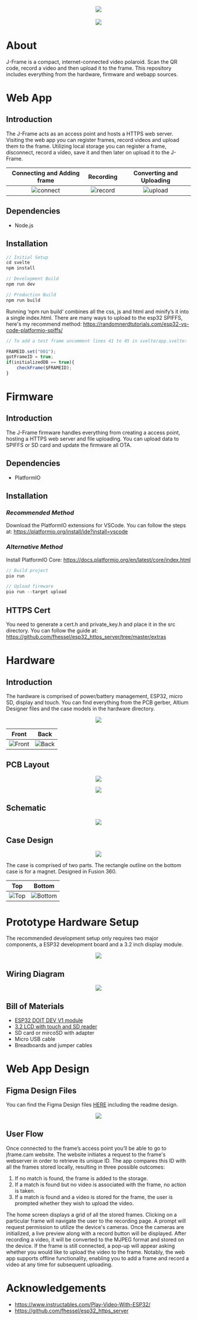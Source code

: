 <h1 align="center"> <img src="extras/logo.png" /></h1>

<p align="center"> <img src="extras/dieUP2.gif" /></p>


# About

J-Frame is a compact, internet-connected video polaroid. Scan the QR code, record a video and then upload it to the frame. This repository includes everything from the hardware, firmware and webapp sources. 

# Web App

## Introduction
The J-Frame acts as an access point and hosts a HTTPS web server. Visiting the web app you can register frames, record videos and upload them to the frame. Utilizing local storage you can register a frame, disconnect, record a video, save it and then later on upload it to the J-Frame.

<p align="center">

| Connecting and Adding frame | Recording | Converting and Uploading |
| :----:  | :----:  | :----:  | 
| ![connect](extras/connectingFrame.gif)     | ![record](extras/recordingFrame.gif)       | ![upload](extras/uploadFrame.gif)       |

</p>


## Dependencies
* Node.js

## Installation
```JavaScript
// Initial Setup
cd svelte
npm install

// Development Build
npm run dev

// Production Build
npm run build
```

Running ‘npm run build’ combines all the css, js and html and minify’s it into a single index.html. There are many ways to upload to the esp32 SPIFFS, here's my recommend method: https://randomnerdtutorials.com/esp32-vs-code-platformio-spiffs/

```js
// To add a test frame uncomment lines 41 to 45 in svelte/app.svelte:

FRAMEID.set("001");
gotFrameID = true;
if(initializedDB == true){
    checkFrame($FRAMEID);
}

```

# Firmware
## Introduction
The J-Frame firmware handles everything from creating a access point, hosting a HTTPS web server and file uploading. You can upload data to SPIFFS or SD card and update the firmware all OTA. 

## Dependencies
* PlatformIO

## Installation

###  *Recommended Method*
Download the PlatformIO extensions for VSCode. You can follow the steps at: https://platformio.org/install/ide?install=vscode

### *Alternative Method*

Install PlatformIO Core: https://docs.platformio.org/en/latest/core/index.html

```cpp
// Build project
pio run

// Upload firmware
pio run --target upload
```

## HTTPS Cert
You need to generate a cert.h and private_key.h and place it in the src directory. You can follow the guide at: https://github.com/fhessel/esp32_https_server/tree/master/extras

# Hardware


## Introduction
The hardware is comprised of power/battery management, ESP32, micro SD, display and touch. You can find everything from the PCB gerber, Altium Designer files and the case models in the hardware directory.


<p align="center">
  <img src="extras/hardware.gif" />
</p>





<p align="center">

| Front | Back | 
| ----------- | ----------- |
| ![Front](extras/frontHardware.png)     | ![Back](extras/backHardware.png)       |

</p>

## PCB Layout

<p align="center">
  <img src="extras/frontPCB.png" />
</p>

<p align="center">
  <img src="extras/backPCB.png" />
</p>



## Schematic

<p align="center">
  <img src="extras/schematic.png" />
</p>

## Case Design

<p align="center">
  <img src="extras/caseVid.gif" />
</p>

The case is comprised of two parts. The rectangle outline on the bottom case is for a magnet. Designed in Fusion 360.

<p align="center">

| Top | Bottom | 
| ----------- | ----------- |
| ![Top](extras/topCase.png)     | ![Bottom](extras/bottomCase.png)       |

</p>

# Prototype Hardware Setup

The recommended development setup only requires two major components, a ESP32 development board and a 3.2 inch display module.

<p align="center">
<img src="extras/realLifeProto.png" />
</p>

## Wiring Diagram

<p align="center">
<img src="extras/wireDiagram.png" />
</p>

## Bill of Materials

* [ESP32 DOIT DEV V1 module](https://www.amazon.com/HiLetgo-ESP-WROOM-32-Development-Microcontroller-Integrated/dp/B0718T232Z)
* [3.2 LCD with touch and SD reader](https://www.amazon.com/Hosyond-Display-320x240-Compatible-Development/dp/B0B1M9S9V6/ref=sr_1_5?crid=2I867KAKCLUFA&keywords=3.2%22+touch+sd+ILI9341&qid=1687163597&sprefix=3.2+touch+sd+ili9341+%2Caps%2C135&sr=8-5)
* SD card or mircoSD with adapter 
* Micro USB cable
* Breadboards and jumper cables

# Web App Design 

## Figma Design Files

You can find the Figma Design files [HERE](https://www.figma.com/file/g87cJnwRhYjOAekX3l7p9G/FRAME?type=design&node-id=93%3A3&mode=design&t=1dGgJ0la6TGdN4g0-1) including the readme design. 

<p align="center">
    <img src="extras/figma.png" />
</p>

## User Flow

Once connected to the frame’s access point you’ll be able to go to jframe.cam website. The website initiates a request to the frame's webserver in order to retrieve its unique ID. The app compares this ID with all the frames stored locally, resulting in three possible outcomes:

1. If no match is found, the frame is added to the storage.
2. If a match is found but no video is associated with the frame, no action is taken.
3. If a match is found and a video is stored for the frame, the user is prompted whether they wish to upload the video.

The home screen displays a grid of all the stored frames. Clicking on a particular frame will navigate the user to the recording page. A prompt will request permission to utilize the device's cameras. Once the cameras are initialized, a live preview along with a record button will be displayed. After recording a video, it will be converted to the MJPEG format and stored on the device.
If the frame is still connected, a pop-up will appear asking whether you would like to upload the video to the frame. Notably, the web app supports offline functionality, enabling you to add a frame and record a video at any time for subsequent uploading.

# Acknowledgements 

* https://www.instructables.com/Play-Video-With-ESP32/
* https://github.com/fhessel/esp32_https_server